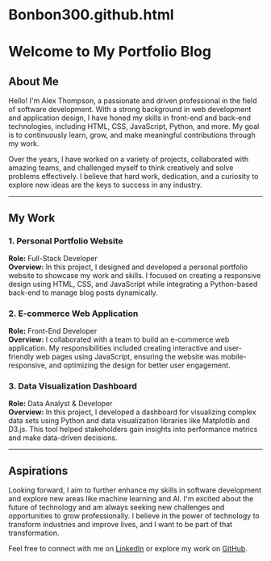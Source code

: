 # Bonbon300.github.html
# Welcome to My Portfolio Blog

## About Me

Hello! I'm Alex Thompson, a passionate and driven professional in the field of software development. With a strong background in web development and application design, I have honed my skills in front-end and back-end technologies, including HTML, CSS, JavaScript, Python, and more. My goal is to continuously learn, grow, and make meaningful contributions through my work.

Over the years, I have worked on a variety of projects, collaborated with amazing teams, and challenged myself to think creatively and solve problems effectively. I believe that hard work, dedication, and a curiosity to explore new ideas are the keys to success in any industry.

---

## My Work

### 1. Personal Portfolio Website

**Role:** Full-Stack Developer  
**Overview:** In this project, I designed and developed a personal portfolio website to showcase my work and skills. I focused on creating a responsive design using HTML, CSS, and JavaScript while integrating a Python-based back-end to manage blog posts dynamically.

### 2. E-commerce Web Application

**Role:** Front-End Developer  
**Overview:** I collaborated with a team to build an e-commerce web application. My responsibilities included creating interactive and user-friendly web pages using JavaScript, ensuring the website was mobile-responsive, and optimizing the design for better user engagement.

### 3. Data Visualization Dashboard

**Role:** Data Analyst & Developer  
**Overview:** In this project, I developed a dashboard for visualizing complex data sets using Python and data visualization libraries like Matplotlib and D3.js. This tool helped stakeholders gain insights into performance metrics and make data-driven decisions.

---

## Aspirations

Looking forward, I aim to further enhance my skills in software development and explore new areas like machine learning and AI. I'm excited about the future of technology and am always seeking new challenges and opportunities to grow professionally. I believe in the power of technology to transform industries and improve lives, and I want to be part of that transformation.

Feel free to connect with me on [LinkedIn](https://linkedin.com/in/alex-thompson) or explore my work on [GitHub](https://github.com/alex-thompson).
